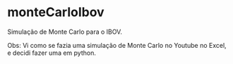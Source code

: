 # monteCarloIbov
Simulação de Monte Carlo para o IBOV.

Obs: Vi como se fazia uma simulação de Monte Carlo no Youtube no Excel, e decidi fazer uma em python.
